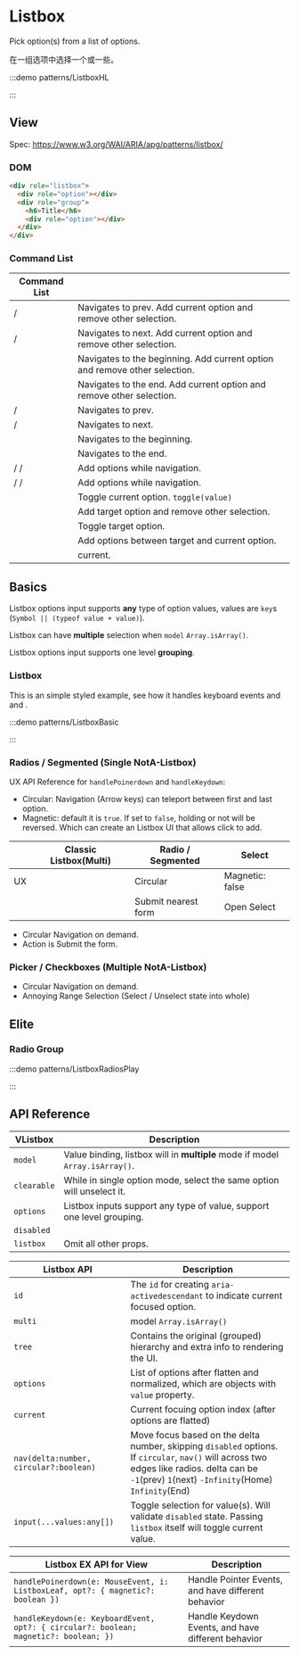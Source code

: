 # Listbox

Pick option(s) from a list of options.

在一组选项中选择一个或一些。

:::demo patterns/ListboxHL

:::

## View

Spec: https://www.w3.org/WAI/ARIA/apg/patterns/listbox/

### DOM

```html
<div role="listbox">
  <div role="option"></div>
  <div role="group">
    <h6>Title</h6>
    <div role="option"></div>
  </div>
</div>
```

### Command List

| Command List                                                                      |                                                                            |
| --------------------------------------------------------------------------------- | -------------------------------------------------------------------------- |
| <vp-kbd k="up" /> / <vp-kbd k="left" />                                           | Navigates to prev. Add current option and remove other selection.          |
| <vp-kbd k="down" /> / <vp-kbd k="right" />                                        | Navigates to next. Add current option and remove other selection.          |
| <vp-kbd k="Home" />                                                               | Navigates to the beginning. Add current option and remove other selection. |
| <vp-kbd k="End" />                                                                | Navigates to the end. Add current option and remove other selection.       |
| <vp-kbd k="Ctrl+up" /> / <vp-kbd k="Ctrl+left" />                                 | Navigates to prev.                                                         |
| <vp-kbd k="Ctrl+down" /> / <vp-kbd k="Ctrl+right" />                              | Navigates to next.                                                         |
| <vp-kbd k="Ctrl+Home" />                                                          | Navigates to the beginning.                                                |
| <vp-kbd k="Ctrl+End" />                                                           | Navigates to the end.                                                      |
| <vp-kbd k="Shift+up" /> / <vp-kbd k="Shift+left" /> / <vp-kbd k="Shift+Home" />   | Add options while navigation.                                              |
| <vp-kbd k="Shift+down" /> / <vp-kbd k="Shift+right" /> / <vp-kbd k="Shift+End" /> | Add options while navigation.                                              |
| <vp-kbd k="Space" />                                                              | Toggle current option. `toggle(value)`                                     |
| <vp-kbd k="m0" />                                                                 | Add target option and remove other selection.                              |
| <vp-kbd k="Ctrl+m0" />                                                            | Toggle target option.                                                      |
| <vp-kbd k="Shift+m0" />                                                           | Add options between target and current option.                             |
| <vp-kbd k="Enter" />                                                              | current.                                                                   |

## Basics

Listbox options input supports **any** type of option values, values are `key`s (`Symbol || (typeof value + value)`).

Listbox can have **multiple** selection when `model` `Array.isArray()`.

Listbox options input supports one level **grouping**.

### Listbox

This is an simple styled example, see how it handles keyboard events and <vp-kbd k="Ctrl" /> and <vp-kbd k="Shift" />.

:::demo patterns/ListboxBasic

:::

### Radios / Segmented (Single NotA-Listbox)

UX API Reference for `handlePoinerdown` and `handleKeydown`:

- Circular: Navigation (Arrow keys) can teleport between first and last option.
- Magnetic: default it is `true`. If set to `false`, holding <vp-kbd k="Ctrl" /> or not will be reversed. Which can create an Listbox UI that allows click to add.

|                      | Classic Listbox(Multi) | Radio / Segmented   | Select          |
| -------------------- | ---------------------- | ------------------- | --------------- |
| UX                   |                        | Circular            | Magnetic: false |
| <vp-kbd k="Enter" /> |                        | Submit nearest form | Open Select     |

- Circular Navigation on demand.
- Action is Submit the form.

### Picker / Checkboxes (Multiple NotA-Listbox)

- Circular Navigation on demand.
- Annoying Range Selection (Select / Unselect state into whole)

## Elite

### Radio Group

:::demo patterns/ListboxRadiosPlay

:::

## API Reference

| VListbox    | Description                                                            |
| ----------- | ---------------------------------------------------------------------- |
| `model`     | Value binding, listbox will in **multiple** mode if model `Array.isArray()`. |
| `clearable` | While in single option mode, select the same option will unselect it.  |
| `options`   | Listbox inputs support any type of value, support one level grouping.  |
| `disabled`  |                                                                        |
| `listbox`   | Omit all other props.                                                  |

| Listbox API                            | Description                                                                                                                                                                                      |
| -------------------------------------- | ------------------------------------------------------------------------------------------------------------------------------------------------------------------------------------------------ |
| `id`                                   | The `id` for creating `aria-activedescendant` to indicate current focused option.                                                                                                                |
| `multi`                                | model `Array.isArray()`                                                                                                                                                                                |
| `tree`                                 | Contains the original (grouped) hierarchy and extra info to rendering the UI.                                                                                                                    |
| `options`                              | List of options after flatten and normalized, which are objects with `value` property.                                                                                                           |
| `current`                              | Current focuing option index (after options are flatted)                                                                                                                                         |
| `nav(delta:number, circular?:boolean)` | Move focus based on the delta number, skipping `disabled` options. If `circular`, `nav()` will across two edges like radios. delta can be `-1`(prev) `1`(next) `-Infinity`(Home) `Infinity`(End) |
| `input(...values:any[])`               | Toggle selection for value(s). Will validate `disabled` state. Passing `listbox` itself will toggle current value.                                                                               |

| Listbox EX API for View                                                              | Description                                                                                 |
| ------------------------------------------------------------------------------------ | ------------------------------------------------------------------------------------------- |
| `handlePoinerdown(e: MouseEvent, i: ListboxLeaf, opt?: { magnetic?: boolean })`      | Handle Pointer Events, <vp-kbd k="Shift" /> and <vp-kbd k="Ctrl" /> have different behavior |
| `handleKeydown(e: KeyboardEvent, opt?: { circular?: boolean; magnetic?: boolean; })` | Handle Keydown Events, <vp-kbd k="Shift" /> and <vp-kbd k="Ctrl" /> have different behavior |
